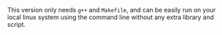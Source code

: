This version only needs `g++` and `Makefile`, and can be easily run on your local linux system using the command line without any extra library and script. 